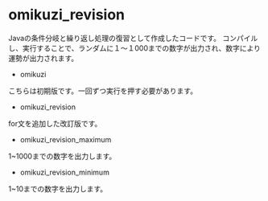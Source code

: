 # omikuzi_revision

Javaの条件分岐と繰り返し処理の復習として作成したコードです。 コンパイルし、実行することで、ランダムに１〜１000までの数字が出力され、数字により運勢が出力されます。


- omikuzi

こちらは初期版です。一回ずつ実行を押す必要があります。

- omikuzi_revision

for文を追加した改訂版です。

- omikuzi_revision_maximum

1~1000までの数字を出力します。

- omikuzi_revision_minimum

1~10までの数字を出力します。
